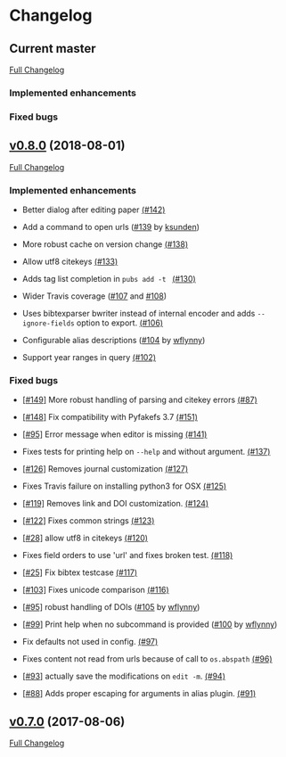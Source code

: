 # Changelog


## Current master

[Full Changelog](https://github.com/pubs/pubs/compare/v0.8.0...master)

### Implemented enhancements


### Fixed bugs



## [v0.8.0](https://github.com/pubs/pubs/compare/v0.7.0...v0.8.0) (2018-08-01)

[Full Changelog](https://github.com/pubs/pubs/compare/v0.7.0...v0.8.0)


### Implemented enhancements

- Better dialog after editing paper [(#142)](https://github.com/pubs/pubs/issues/142)

- Add a command to open urls ([#139](https://github.com/pubs/pubs/issues/139) by [ksunden](https://github.com/ksunden))

- More robust cache on version change [(#138)](https://github.com/pubs/pubs/issues/138)

- Allow utf8 citekeys [(#133)](https://github.com/pubs/pubs/issues/133)

- Adds tag list completion in `pubs add -t ` [(#130)](https://github.com/pubs/pubs/issues/130)

- Wider Travis coverage ([#107](https://github.com/pubs/pubs/issues/107) and [#108](https://github.com/pubs/pubs/issues/108))

- Uses bibtexparser bwriter instead of internal encoder and adds `--ignore-fields` option to export. [(#106)](https://github.com/pubs/pubs/issues/106)

- Configurable alias descriptions ([#104](https://github.com/pubs/pubs/issues/104) by [wflynny](https://github.com/wflynny))

- Support year ranges in query [(#102)](https://github.com/pubs/pubs/issues/102)


### Fixed bugs

- [[#149]](https://github.com/pubs/pubs/issues/149) More robust handling of parsing and citekey errors [(#87)](https://github.com/pubs/pubs/pull/87)

- [[#148]](https://github.com/pubs/pubs/issues/148) Fix compatibility with Pyfakefs 3.7 [(#151)](https://github.com/pubs/pubs/pull/151)

- [[#95]](https://github.com/pubs/pubs/issues/95) Error message when editor is missing [(#141)](https://github.com/pubs/pubs/issues/141)

- Fixes tests for printing help on `--help` and without argument. [(#137)](https://github.com/pubs/pubs/issues/137)

- [[#126]](https://github.com/pubs/pubs/issues/126) Removes journal customization [(#127)](https://github.com/pubs/pubs/issues/127)

- Fixes Travis failure on installing python3 for OSX [(#125)](https://github.com/pubs/pubs/issues/125)

- [[#119]](https://github.com/pubs/pubs/issues/119) Removes link and DOI customization. [(#124)](https://github.com/pubs/pubs/issues/124)

- [[#122]](https://github.com/pubs/pubs/issues/122) Fixes common strings [(#123)](https://github.com/pubs/pubs/issues/123)

- [[#28]](https://github.com/pubs/pubs/issues/28) allow utf8 in citekeys [(#120)](https://github.com/pubs/pubs/issues/120)

- Fixes field orders to use 'url' and fixes broken test. [(#118)](https://github.com/pubs/pubs/issues/118)

- [[#25]](https://github.com/pubs/pubs/issues/25) Fix bibtex testcase [(#117)](https://github.com/pubs/pubs/issues/117)

- [[#103]](https://github.com/pubs/pubs/issues/103) Fixes unicode comparison [(#116)](https://github.com/pubs/pubs/issues/116)

- [[#95]](https://github.com/pubs/pubs/issues/95) robust handling of DOIs ([#105](https://github.com/pubs/pubs/issues/105) by [wflynny](https://github.com/wflynny))

- [[#99]](https://github.com/pubs/pubs/issues/99) Print help when no subcommand is provided ([#100](https://github.com/pubs/pubs/issues/100) by [wflynny](https://github.com/wflynny))

- Fix defaults not used in config. [(#97)](https://github.com/pubs/pubs/issues/97)

- Fixes content not read from urls because of call to `os.abspath` [(#96)](https://github.com/pubs/pubs/issues/96)

- [[#93]](https://github.com/pubs/pubs/issues/93) actually save the modifications on `edit -m`. [(#94)](https://github.com/pubs/pubs/issues/94)

- [[#88]](https://github.com/pubs/pubs/issues/88) Adds proper escaping for
arguments in alias plugin. [(#91)](https://github.com/pubs/pubs/issues/91)


## [v0.7.0](https://github.com/pubs/pubs/compare/v0.6.0...v0.7.0) (2017-08-06)

[Full Changelog](https://github.com/pubs/pubs/compare/v0.6.0...v0.7.0)
